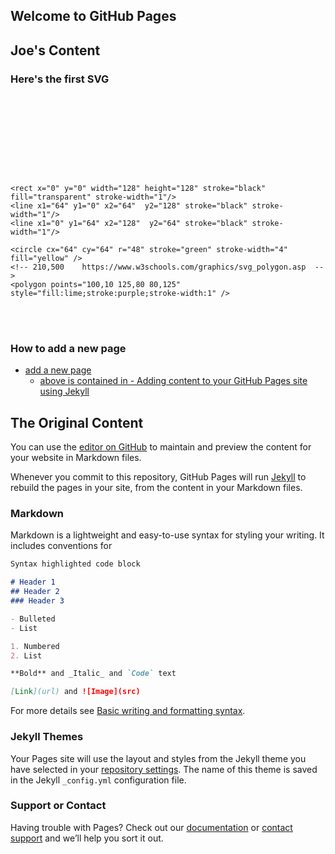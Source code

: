## Welcome to GitHub Pages

## Joe's Content

### Here's the first SVG

  <svg xmlns="http://www.w3.org/2000/svg" height="128" width="128">
    <!-- 100, 100 https://www.w3schools.com/graphics/svg_intro.asp -->
    
    <rect x="0" y="0" width="128" height="128" stroke="black" fill="transparent" stroke-width="1"/>
    <line x1="64" y1="0" x2="64"  y2="128" stroke="black" stroke-width="1"/>
    <line x1="0" y1="64" x2="128"  y2="64" stroke="black" stroke-width="1"/>

    <circle cx="64" cy="64" r="48" stroke="green" stroke-width="4" fill="yellow" /> 
    <!-- 210,500    https://www.w3schools.com/graphics/svg_polygon.asp  -->  
    <polygon points="100,10 125,80 80,125" style="fill:lime;stroke:purple;stroke-width:1" />
  
  </svg><br><br>

### How to add a new page
- [add a new page](https://docs.github.com/en/pages/setting-up-a-github-pages-site-with-jekyll/adding-content-to-your-github-pages-site-using-jekyll#adding-a-new-page-to-your-site)
  - [above is contained in - Adding content to your GitHub Pages site using Jekyll](https://docs.github.com/en/pages/setting-up-a-github-pages-site-with-jekyll/adding-content-to-your-github-pages-site-using-jekyll)


## The Original Content
You can use the [editor on GitHub](https://github.com/JoeCodeswell/mandj/edit/main/README.md) to maintain and preview the content for your website in Markdown files.

Whenever you commit to this repository, GitHub Pages will run [Jekyll](https://jekyllrb.com/) to rebuild the pages in your site, from the content in your Markdown files.

### Markdown

Markdown is a lightweight and easy-to-use syntax for styling your writing. It includes conventions for

```markdown
Syntax highlighted code block

# Header 1
## Header 2
### Header 3

- Bulleted
- List

1. Numbered
2. List

**Bold** and _Italic_ and `Code` text

[Link](url) and ![Image](src)
```

For more details see [Basic writing and formatting syntax](https://docs.github.com/en/github/writing-on-github/getting-started-with-writing-and-formatting-on-github/basic-writing-and-formatting-syntax).

### Jekyll Themes

Your Pages site will use the layout and styles from the Jekyll theme you have selected in your [repository settings](https://github.com/JoeCodeswell/mandj/settings/pages). The name of this theme is saved in the Jekyll `_config.yml` configuration file.

### Support or Contact

Having trouble with Pages? Check out our [documentation](https://docs.github.com/categories/github-pages-basics/) or [contact support](https://support.github.com/contact) and we’ll help you sort it out.
